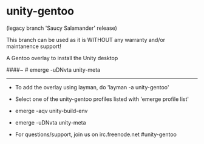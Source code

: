 unity-gentoo 
============
(legacy branch 'Saucy Salamander' release)

This branch can be used as it is WITHOUT any warranty and/or maintanence support!

A Gentoo overlay to install the Unity desktop

####~ # emerge -uDNvta unity-meta

--------------------------------------------------------------

* To add the overlay using layman, do 'layman -a unity-gentoo'

* Select one of the unity-gentoo profiles listed with 'emerge profile list'

* emerge -aqv unity-build-env

* emerge -uDNvta unity-meta

* For questions/support, join us on irc.freenode.net #unity-gentoo

